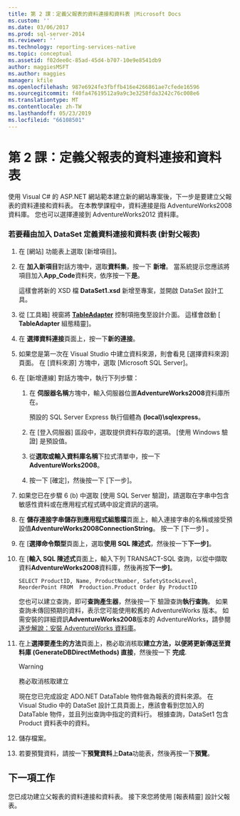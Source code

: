 ```yaml
---
title: 第 2 課：定義父報表的資料連接和資料表 |Microsoft Docs
ms.custom: ''
ms.date: 03/06/2017
ms.prod: sql-server-2014
ms.reviewer: ''
ms.technology: reporting-services-native
ms.topic: conceptual
ms.assetid: f02dee0c-85ad-45d4-b707-10e9e8541db9
author: maggiesMSFT
ms.author: maggies
manager: kfile
ms.openlocfilehash: 987e6924fe3fbffb416e4266861ae7cfede16596
ms.sourcegitcommit: f40fa47619512a9a9c3e3258fda3242c76c008e6
ms.translationtype: MT
ms.contentlocale: zh-TW
ms.lasthandoff: 05/23/2019
ms.locfileid: "66108501"
---
```

# <a name="lesson-2-define-a-data-connection-and-data-table-for-parent-report"></a>第 2 課：定義父報表的資料連接和資料表
  使用 Visual C# 的 ASP.NET 網站範本建立新的網站專案後，下一步是要建立父報表的資料連接和資料表。 在本教學課程中，資料連接是指 AdventureWorks2008 資料庫。 您也可以選擇連接到 AdventureWorks2012 資料庫。  
  
### <a name="to-define-a-data-connection-and-data-table-by-adding-a-dataset-for-parent-report"></a>若要藉由加入 DataSet 定義資料連接和資料表 (針對父報表)  
  
1.  在 [網站] 功能表上選取 [新增項目]。  
  
2.  在 **加入新項目**對話方塊中，選取**資料集**，按一下 **新增**。 當系統提示您應該將項目加入**App_Code**資料夾，依序按一下**是**。  
  
     這樣會將新的 XSD 檔 **DataSet1.xsd** 新增至專案，並開啟 DataSet 設計工具。  
  
3.  從 [工具箱] 視窗將 **[TableAdapter](https://msdn.microsoft.com/library/bz9tthwx\(v=vs.100\).aspx)** 控制項拖曳至設計介面。 這樣會啟動 [ **TableAdapter** 組態精靈]。  
  
4.  在 **選擇資料連接**頁面上，按一下**新的連接**。  
  
5.  如果您是第一次在 Visual Studio 中建立資料來源，則會看見 [選擇資料來源] 頁面。 在 [資料來源] 方塊中，選取 [Microsoft SQL Server]。  
  
6.  在 [新增連線] 對話方塊中，執行下列步驟：  
  
    1.  在 **伺服器名稱**方塊中，輸入伺服器位置**AdventureWorks2008**資料庫所在。  
  
         預設的 SQL Server Express 執行個體為 **(local)\sqlexpress**。  
  
    2.  在 [登入伺服器] 區段中，選取提供資料存取的選項。 [使用 Windows 驗證] 是預設值。  
  
    3.  從**選取或輸入資料庫名稱**下拉式清單中，按一下**AdventureWorks2008**。  
  
    4.  按一下 [確定]，然後按一下 [下一步]。  
  
7.  如果您已在步驟 6 (b) 中選取 [使用 SQL Server 驗證]，請選取在字串中包含敏感性資料或在應用程式程式碼中設定資訊的選項。  
  
8.  在 **儲存連接字串儲存到應用程式組態檔**頁面上，輸入連接字串的名稱或接受預設值**AdventureWorks2008ConnectionString**。 按一下 [下一步] 。  
  
9. 在 [**選擇命令類型**頁面上，選取**使用 SQL 陳述式**，然後按一下**下一步]**。  
  
10. 在 [**輸入 SQL 陳述式**頁面上，輸入下列 TRANSACT-SQL 查詢，以從中擷取資料**AdventureWorks2008**資料庫，然後再按**下一步]**。  
  
    ```  
    SELECT ProductID, Name, ProductNumber, SafetyStockLevel, ReorderPoint FROM  Production.Product Order By ProductID  
    ```  
  
     您也可以建立查詢，即可**查詢產生器**，然後按一下 驗證查詢**執行查詢**。 如果查詢未傳回預期的資料，表示您可能使用較舊的 AdventureWorks 版本。 如需安裝的詳細資訊**AdventureWorks2008**版本的 AdventureWorks，請參閱[逐步解說：安裝 AdventureWorks 資料庫](https://msdn.microsoft.com/library/aa992075\(v=vs.100\).aspx)。  
  
11. 在上**選擇要產生的方法**頁面上，務必取消核取**建立方法，以便將更新傳送至資料庫 (GenerateDBDirectMethods) 直接**，然後按一下 **完成**.  
  
    > [!WARNING]  
    >  務必取消核取建立  
  
     現在您已完成設定 ADO.NET DataTable 物件做為報表的資料來源。 在 Visual Studio 中的 DataSet 設計工具頁面上，應該會看到您加入的 DataTable 物件，並且列出查詢中指定的資料行。 根據查詢，DataSet1 包含 Product 資料表中的資料。  
  
12. 儲存檔案。  
  
13. 若要預覽資料，請按一下**預覽資料**上**Data**功能表，然後再按一下**預覽**。  
  
## <a name="next-task"></a>下一項工作  
 您已成功建立父報表的資料連接和資料表。 接下來您將使用 [報表精靈] 設計父報表。  
  
  
